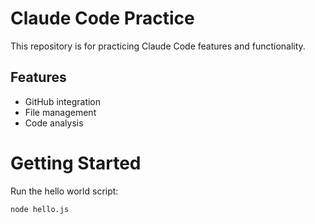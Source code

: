 # Claude Code Practice

This repository is for practicing Claude Code features and functionality.

## Features
- GitHub integration
- File management
- Code analysis
# Getting Started

Run the hello world script:
```bash
node hello.js
```
